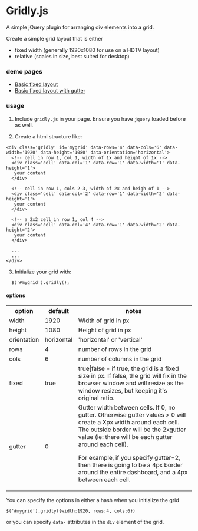 # Gridly.js

A simple jQuery plugin for arranging div elements into a grid.

Create a simple grid layout that is either 
- fixed width (generally 1920x1080 for use on a HDTV layout)
- relative (scales in size, best suited for desktop)


### demo pages

- [Basic fixed layout](http://redronin.github.com/gridly/examples/nogutter.html)
- [Basic fixed layout with gutter](http://redronin.github.com/gridly/examples/gutter.html)


### usage

1. Include `gridly.js` in your page. Ensure you have `jquery` loaded before as well.


2. Create a html structure like:

```
<div class='gridly' id='mygrid' data-rows='4' data-cols='6' data-width='1920' data-height='1080' data-orientation='horizontal'>
  <!-- cell in row 1, col 1, width of 1x and height of 1x -->
  <div class='cell' data-col='1' data-row='1' data-width='1' data-height='1'>
   your content
  </div>

  <!-- cell in row 1, cols 2-3, width of 2x and heigh of 1 -->
  <div class='cell' data-col='2' data-row='1' data-width='2' data-height='1'>
   your content
  </div>

  <!-- a 2x2 cell in row 1, col 4 -->
  <div class='cell' data-col='4' data-row='1' data-width='2' data-height='2'>
   your content
  </div>

  ...
  ...
</div>
```


3. Initialize your grid with:

```
  $('#mygrid').gridly();
```

#### options

<table>
  <tr>
    <th>option</th>
    <th>default</th>
    <th>notes</th>
  </tr>
  <tr>
    <td>width</td>
    <td>1920</td>
    <td>Width of grid in px</td>
  </tr>
  <tr>
    <td>height</td>
    <td>1080</td>
    <td>Height of grid in px</td>
  </tr>
  <tr>
    <td>orientation</td>
    <td>horizontal</td>
    <td>'horizontal' or 'vertical'</td>
  </tr>
  <tr>
    <td>rows</td>
    <td>4</td>
    <td>number of rows in the grid</td>
  </tr>
  <tr>
    <td>cols</td>
    <td>6</td>
    <td>number of columns in the grid</td>
  </tr>
  <tr>
    <td>fixed</td>
    <td>true</td>
    <td>true|false - if true, the grid is a fixed size in px. If false, the grid will fix in the browser window and will resize as the window resizes, but keeping it's original ratio.</td>
  </tr>
  <tr>
    <td>gutter</td>
    <td>0</td>
    <td>Gutter width between cells. If 0, no gutter. Otherwise gutter values > 0 will create a Xpx width around each cell. The outside border will be the 2xgutter value (ie: there will be each gutter around each cell).

  For example, if you specify gutter=2, then there is going to be a 4px border around the entire dashboard, and a 4px between each cell.
    </td>
  </tr>
</table>

You can specify the options in either a hash when you initialize the grid

```
$('#mygrid').gridly({width:1920, rows:4, cols:6})
```

or you can specify `data-` attributes in the `div` element of the grid.

